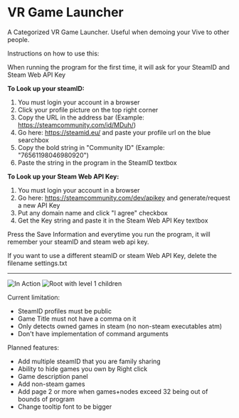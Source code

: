 # VR Game Launcher

A Categorized VR Game Launcher. Useful when demoing your Vive to other people.

Instructions on how to use this:

When running the program for the first time, it will ask for your SteamID and Steam Web API Key

**To Look up your steamID:**

1) You must login your account in a browser    
2) Click your profile picture on the top right corner    
3) Copy the URL in the address bar (Example: https://steamcommunity.com/id/MDuh/)    
4) Go here: https://steamid.eu/ and paste your profile url on the blue searchbox    
5) Copy the bold string in "Community ID" (Example: "76561198046980920")     
6) Paste the string in the program in the SteamID textbox    

**To Look up your Steam Web API Key:**

1) You must login your account in a browser    
2) Go here: https://steamcommunity.com/dev/apikey and generate/request a new API Key    
3) Put any domain name and click "I agree" checkbox    
3) Get the Key string and paste it in the Steam Web API Key textbox    

Press the Save Information and everytime you run the program, it will remember your steamID and steam web api key.

If you want to use a different steamID or steam Web API Key, delete the filename settings.txt

------------------------

![In Action](http://puu.sh/trodS/c5193accce.gif)
![Root with level 1 children](http://puu.sh/tnZrr/880d2ae96b.jpg)


Current limitation:
- SteamID profiles must be public
- Game Title must not have a comma on it
- Only detects owned games in steam (no non-steam executables atm)
- Don't have implementation of command arguments

Planned features:
- Add multiple steamID that you are family sharing
- Ability to hide games you own by Right click
- Game description panel
- Add non-steam games
- Add page 2 or more when games+nodes exceed 32 being out of bounds of program
- Change tooltip font to be bigger